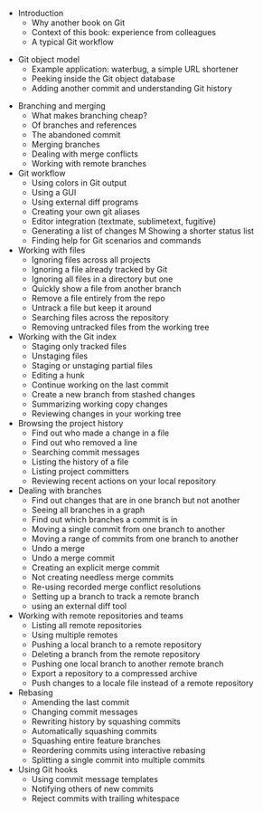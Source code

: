 * Introduction
    * Why another book on Git
    * Context of this book: experience from colleagues
    - A typical Git workflow
- Git object model
    - Example application: waterbug, a simple URL shortener
    - Peeking inside the Git object database
    - Adding another commit and understanding Git history
* Branching and merging
    - What makes branching cheap?
    - Of branches and references
    - The abandoned commit
    - Merging branches
    - Dealing with merge conflicts
    - Working with remote branches
* Git workflow
    - Using colors in Git output
    - Using a GUI
    - Using external diff programs
    - Creating your own git aliases
    * Editor integration (textmate, sublimetext, fugitive)
    - Generating a list of changes
    M Showing a shorter status list
    - Finding help for Git scenarios and commands
* Working with files
    - Ignoring files across all projects
    - Ignoring a file already tracked by Git
    - Ignoring all files in a directory but one
    - Quickly show a file from another branch
    - Remove a file entirely from the repo
    - Untrack a file but keep it around
    - Searching files across the repository
    - Removing untracked files from the working tree
* Working with the Git index
    - Staging only tracked files
    - Unstaging files
    - Staging or unstaging partial files
    - Editing a hunk
    - Continue working on the last commit
    - Create a new branch from stashed changes
    - Summarizing working copy changes
    * Reviewing changes in your working tree
* Browsing the project history
    - Find out who made a change in a file
    - Find out who removed a line
    - Searching commit messages
    - Listing the history of a file
    - Listing project committers
    * Reviewing recent actions on your local repository
* Dealing with branches
    * Find out changes that are in one branch but not another
    * Seeing all branches in a graph
    * Find out which branches a commit is in
    * Moving a single commit from one branch to another
    * Moving a range of commits from one branch to another
    * Undo a merge
    * Undo a merge commit
    * Creating an explicit merge commit
    * Not creating needless merge commits
    * Re-using recorded merge conflict resolutions
    * Setting up a branch to track a remote branch
    * using an external diff tool
* Working with remote repositories and teams
    * Listing all remote repositories
    * Using multiple remotes
    * Pushing a local branch to a remote repository
    * Deleting a branch from the remote repository
    * Pushing one local branch to another remote branch
    * Export a repository to a compressed archive
    * Push changes to a locale file instead of a remote repository
* Rebasing
    * Amending the last commit
    * Changing commit messages
    * Rewriting history by squashing commits
    * Automatically squashing commits
    * Squashing entire feature branches
    * Reordering commits using interactive rebasing
    * Splitting a single commit into multiple commits
* Using Git hooks
    * Using commit message templates
    * Notifying others of new commits
    * Reject commits with trailing whitespace
